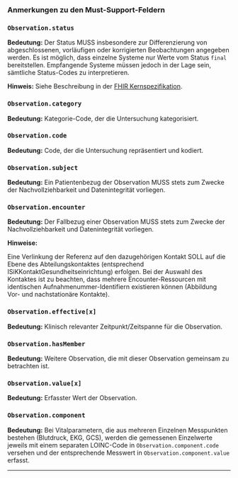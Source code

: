 ### Anmerkungen zu den Must-Support-Feldern

### `Observation.status`

**Bedeutung:** Der Status MUSS insbesondere zur Differenzierung von abgeschlossenen, vorläufigen oder korrigierten Beobachtungen angegeben werden. 
Es ist möglich, dass einzelne Systeme nur Werte vom Status `final` bereitstellen. Empfangende Systeme müssen jedoch in der Lage sein, sämtliche Status-Codes zu interpretieren.

**Hinweis:** Siehe Beschreibung in der [FHIR Kernspezifikation](https://hl7.org/fhir/R4/observation-definitions.html#Observation.status).

### `Observation.category`
**Bedeutung:** Kategorie-Code, der die Untersuchung kategorisiert.

### `Observation.code`
**Bedeutung:** Code, der die Untersuchung repräsentiert und kodiert.

### `Observation.subject`
**Bedeutung:** Ein Patientenbezug der Observation MUSS stets zum Zwecke der Nachvollziehbarkeit und Datenintegrität vorliegen. 

### `Observation.encounter`
**Bedeutung:** Der Fallbezug einer Observation MUSS stets zum Zwecke der Nachvollziehbarkeit und Datenintegrität vorliegen.

**Hinweise:**

Eine Verlinkung der Referenz auf den dazugehörigen Kontakt SOLL auf die Ebene des Abteilungskontaktes (entsprechend ISiKKontaktGesundheitseinrichtung) erfolgen.
Bei der Auswahl des Kontaktes ist zu beachten, dass mehrere Encounter-Ressourcen mit identischen Aufnahmenummer-Identifiern existieren können (Abbildung Vor- und nachstationäre Kontakte).

### `Observation.effective[x]`
**Bedeutung:** Klinisch relevanter Zeitpunkt/Zeitspanne für die Observation.

### `Observation.hasMember`
**Bedeutung:** Weitere Observation, die mit dieser Observation gemeinsam zu betrachten ist. 

### `Observation.value[x]`
**Bedeutung:** Erfasster Wert der Observation. 

### `Observation.component`

**Bedeutung:** Bei Vitalparametern, die aus mehreren Einzelnen Messpunkten bestehen (Blutdruck, EKG, GCS), werden die gemessenen Einzelwerte
jeweils mit einem separaten LOINC-Code in `Observation.component.code` versehen  und der entsprechende Messwert in `Observation.component.value` erfasst.

---